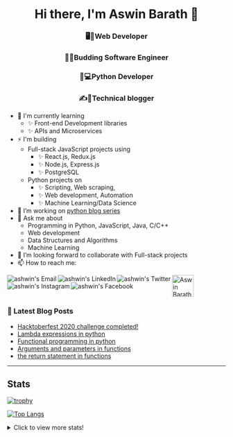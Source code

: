 <h1 align="center"> Hi there, I'm Aswin Barath 👋</h1>

<h3 align="center"> 🖥️📲Web Developer </h3>

<h3 align="center"> 👨‍🎓Budding Software Engineer </h3>

<h3 align="center"> 🐍💻Python Developer </h3>

<h3 align="center"> ✍📕Technical blogger </h3>

- 🌱 I'm currently learning
    - ✨ Front-end Development libraries
    - ✨ APIs and Microservices
- ⚡ I'm building 
    - Full-stack JavaScript projects using
      - ✨ React.js, Redux.js
      - ✨ Node.js, Express.js
      - ✨ PostgreSQL
    - Python projects on
      - ✨ Scripting, Web scraping,
      - ✨ Web development, Automation
      - ✨ Machine Learning/Data Science
- 🔭 I’m working on [python blog series](https://dev.to/aswin2001barath/series/10416)
- 💬 Ask me about
    - Programming in Python, JavaScript, Java, C/C++
    - Web development
    - Data Structures and Algorithms
    - Machine Learning 
- 👯 I’m looking forward to collaborate with Full-stack projects
- 📫 How to reach me:

<a href="mailto:aswin2001barath@gmail.com">
  <img align="left" alt="ashwin's Email" src="https://img.icons8.com/bubbles/50/000000/gmail.png"/>
</a>

<a href="https://www.linkedin.com/in/aswin-barath/">
  <img align="left" alt="ashwin's LinkedIn" src="https://img.icons8.com/bubbles/50/000000/linkedin.png"/>
</a>

<a href="https://twitter.com/AswinBarath2">
  <img align="left" alt="ashwin's Twitter" src="https://img.icons8.com/bubbles/50/000000/twitter.png"/>
</a>

<a href="https://instagram.com/ashwin_26.4">
  <img align="left" alt="ashwin's Instagram" src="https://img.icons8.com/bubbles/50/000000/instagram.png"/>
</a>

<a href="https://www.facebook.com/profile.php?id=100011683902531">
  <img align="left" alt="ashwin's Facebook" src="https://img.icons8.com/bubbles/50/000000/facebook.png"/>
</a>

<a href="https://dev.to/aswin2001barath">
  <img src="https://d2fltix0v2e0sb.cloudfront.net/dev-badge.svg" alt="Aswin Barath's DEV Community Profile" height="50" width="50">
</a>

<br>

### 📕 Latest Blog Posts
<!-- BLOG-POST-LIST:START -->
- [Hacktoberfest 2020 challenge completed!](https://dev.to/aswin2001barath/hacktoberfest-2020-challenge-completed-31c2)
- [Lambda expressions in python](https://dev.to/aswin2001barath/lambda-expressions-in-python-5ffg)
- [Functional programming in python](https://dev.to/aswin2001barath/functional-programming-in-python-42fi)
- [Arguments and parameters in functions](https://dev.to/aswin2001barath/comprehension-in-python-383l)
- [the return statement in functions](https://dev.to/aswin2001barath/functional-programming-in-python-23ff)
<!-- BLOG-POST-LIST:END -->


---

## Stats
[![trophy](https://github-profile-trophy.vercel.app/?username=AswinBarath&column=3&margin-w=15&margin-h=15&theme=onedark)](https://github.com/ryo-ma/github-profile-trophy)

[![Top Langs](https://github-readme-stats.vercel.app/api/top-langs/?username=AswinBarath&layout=compact)](https://github.com/anuraghazra/github-readme-stats)

<details>
  <summary>Click to view more stats!</summary>
    <!--START_SECTION:waka-->
![Profile Views](http://img.shields.io/badge/Profile%20Views-6-blue)

![Lines of code](https://img.shields.io/badge/From%20Hello%20World%20I%27ve%20Written-45871%20lines%20of%20code-blue)

**🐱 My Github Data** 

> 🏆 359 Contributions in the Year 2021
 > 
> 📦 44.3 kB Used in Github's Storage 
 > 
> 🚫 Not Opted to Hire
 > 
> 📜 30 Public Repositories 
 > 
> 🔑 0 Private Repositories  
 > 
**I'm a Night 🦉** 

```text
🌞 Morning    32 commits     █████░░░░░░░░░░░░░░░░░░░░   19.75% 
🌆 Daytime    43 commits     ██████░░░░░░░░░░░░░░░░░░░   26.54% 
🌃 Evening    62 commits     █████████░░░░░░░░░░░░░░░░   38.27% 
🌙 Night      25 commits     ███░░░░░░░░░░░░░░░░░░░░░░   15.43%

```
📅 **I'm Most Productive on Tuesday** 

```text
Monday       14 commits     ██░░░░░░░░░░░░░░░░░░░░░░░   8.64% 
Tuesday      40 commits     ██████░░░░░░░░░░░░░░░░░░░   24.69% 
Wednesday    17 commits     ██░░░░░░░░░░░░░░░░░░░░░░░   10.49% 
Thursday     29 commits     ████░░░░░░░░░░░░░░░░░░░░░   17.9% 
Friday       21 commits     ███░░░░░░░░░░░░░░░░░░░░░░   12.96% 
Saturday     26 commits     ████░░░░░░░░░░░░░░░░░░░░░   16.05% 
Sunday       15 commits     ██░░░░░░░░░░░░░░░░░░░░░░░   9.26%

```


📊 **This Week I Spent My Time On** 

```text
⌚︎ Time Zone: Asia/Kolkata

💬 Programming Languages: 
JavaScript               1 hr 22 mins        █████████████████████████   100.0%

🔥 Editors: 
VS Code                  1 hr 22 mins        █████████████████████████   100.0%

💻 Operating System: 
Windows                  1 hr 22 mins        █████████████████████████   100.0%

```

**I Mostly Code in HTML** 

```text
HTML                     12 repos            ████████████░░░░░░░░░░░░░   48.0% 
Python                   7 repos             ███████░░░░░░░░░░░░░░░░░░   28.0% 
JavaScript               2 repos             ██░░░░░░░░░░░░░░░░░░░░░░░   8.0% 
CSS                      2 repos             ██░░░░░░░░░░░░░░░░░░░░░░░   8.0% 
Jupyter Notebook         1 repo              █░░░░░░░░░░░░░░░░░░░░░░░░   4.0%

```



<!--END_SECTION:waka-->
</details>





